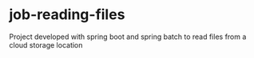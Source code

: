 # job-reading-files
Project developed with spring boot and spring batch to read files from a cloud storage location
